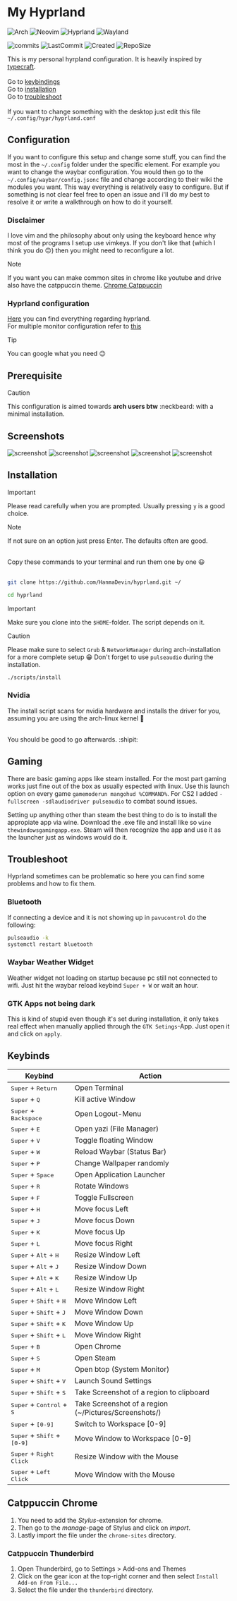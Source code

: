 # My Hyprland

![Arch](https://img.shields.io/badge/Arch-blue?style=for-the-badge&logo=archlinux&logoColor=white)
![Neovim](https://img.shields.io/badge/NeoVim-%2357A143.svg?&style=for-the-badge&logo=neovim&logoColor=white)
![Hyprland](https://img.shields.io/badge/hyprland-blue?style=for-the-badge&logo=hyprland&logoColor=white&logoSize=auto&color=%2358E1FF)
![Wayland](https://img.shields.io/badge/wayland-yellow?style=for-the-badge&logo=wayland&logoColor=white&logoSize=auto&color=%23FFBC00)

![commits](https://img.shields.io/github/commit-activity/t/HanmaDevin/hyprland)
![LastCommit](https://img.shields.io/github/last-commit/HanmaDevin/hyprland)
![Created](https://img.shields.io/github/created-at/HanmaDevin/hyprland)
![RepoSize](https://img.shields.io/github/repo-size/HanmaDevin/hyprland)

This is my personal hyrpland configuration. It is heavily inspired by [typecraft](https://www.youtube.com/@typecraft_dev). <br><br>
Go to [keybindings](#keybinds)<br>
Go to [installation](#installation)<br>
Go to [troubleshoot](#troubleshoot)<br><br>
If you want to change something with the desktop just edit this file `~/.config/hypr/hyprland.conf` <br> 

## Configuration

If you want to configure this setup and change some stuff, you can find the most in the `~/.config` folder under the specific
element. For example you want to change the waybar configuration. You would then 
go to the `~/.config/waybar/config.jsonc` file and change according to their wiki the modules you want. This way everything is 
relatively easy to configure. But if something is not clear feel free to open an issue and i'll do my best to resolve it or
write a walkthrough on how to do it yourself.

### Disclaimer

I love vim and the philosophy about only using the keyboard hence why most of the programs I setup use vimkeys.
If you don't like that (which I think you do :upside_down_face:) then you might need to reconfigure a lot.

> [!NOTE]
> If you want you can make common sites in chrome like youtube and drive also have the catppuccin theme.
> [Chrome Catppuccin](#catppuccin-chrome)

### Hyprland configuration

[Here](https://wiki.hyprland.org/Configuring/) you can find everything regarding hyprland.<br>
For multiple monitor configuration refer to [this](https://wiki.hyprland.org/Configuring/Monitors/)

> [!TIP]
> You can google what you need :wink:

## Prerequisite

> [!CAUTION]
> This configuration is aimed towards __arch users btw__ :neckbeard: with a minimal installation.

## Screenshots

![screenshot](img/2025-02-27-184042_hyprshot.png)
![screenshot](img/2025-03-08-183740_hyprshot.png)
![screenshot](img/2025-03-08-183950_hyprshot.png)
![screenshot](img/2025-03-13-195121_hyprshot.png)
![screenshot](img/2025-03-13-195151_hyprshot.png)

## Installation

> [!IMPORTANT]
> Please read carefully when you are prompted. Usually pressing `y` is a good choice.

> [!NOTE]
> If not sure on an option just press Enter. The defaults often are good.
<br>
Copy these commands to your terminal and run them one by one 😃 <br><br>

```bash
git clone https://github.com/HanmaDevin/hyprland.git ~/
```

```bash
cd hyprland
```

> [!IMPORTANT]
> Make sure you clone into the `$HOME`-folder. The script depends on it.

> [!CAUTION]
> Please make sure to select `Grub` & `NetworkManager` during arch-installation for a more complete setup :grin:
> Don't forget to use `pulseaudio` during the installation.

```bash
./scripts/install
```

### Nvidia

The install script scans for nvidia hardware and installs the driver for you,
assuming you are using the arch-linux kernel :kiss:

<br>
You should be good to go afterwards. :shipit:

## Gaming

There are basic gaming apps like steam installed. For the most part gaming works just fine out of the box
as usually espected with linux. Use this launch option on every game `gamemoderun mangohud %COMMAND%`.
For CS2 I added `-fullscreen -sdlaudiodriver pulseaudio` to combat sound issues.

Setting up anything other than steam the best thing to do is to install the appropiate app via wine.
Download the .exe file and install like so `wine thewindowsgamingapp.exe`. Steam will then recognize the app
and use it as the launcher just as windows would do it.

## Troubleshoot

Hyprland sometimes can be problematic so here you can find some problems and how to fix them.

### Bluetooth

If connecting a device and it is not showing up in `pavucontrol` do the following:

```bash
pulseaudio -k
systemctl restart bluetooth
```

### Waybar Weather Widget

Weather widget not loading on startup because pc still not connected to wifi.
Just hit the waybar reload keybind `Super + W` or wait an hour.

### GTK Apps not being dark

This is kind of stupid even though it's set during installation, it only takes real effect when manually applied
through the `GTK Setings`-App. Just open it and click on `apply`.

## Keybinds

Keybind | Action
--- | --- 
<kbd>Super</kbd> + <kbd>Return</kbd> | Open Terminal
<kbd>Super</kbd> + <kbd>Q</kbd> | Kill active Window
<kbd>Super</kbd> + <kbd>Backspace</kbd> | Open Logout-Menu
<kbd>Super</kbd> + <kbd>E</kbd> | Open yazi (File Manager)
<kbd>Super</kbd> + <kbd>V</kbd> | Toggle floating Window
<kbd>Super</kbd> + <kbd>W</kbd> | Reload Waybar (Status Bar)
<kbd>Super</kbd> + <kbd>P</kbd> | Change Wallpaper randomly
<kbd>Super</kbd> + <kbd>Space</kbd> | Open Application Launcher
<kbd>Super</kbd> + <kbd>R</kbd> | Rotate Windows
<kbd>Super</kbd> + <kbd>F</kbd> | Toggle Fullscreen
<kbd>Super</kbd> + <kbd>H</kbd> | Move focus Left
<kbd>Super</kbd> + <kbd>J</kbd> | Move focus Down
<kbd>Super</kbd> + <kbd>K</kbd> | Move focus Up
<kbd>Super</kbd> + <kbd>L</kbd> | Move focus Right
<kbd>Super</kbd> + <kbd>Alt</kbd> + <kbd>H</kbd>| Resize Window Left
<kbd>Super</kbd> + <kbd>Alt</kbd> + <kbd>J</kbd>| Resize Window Down
<kbd>Super</kbd> + <kbd>Alt</kbd> + <kbd>K</kbd>| Resize Window Up
<kbd>Super</kbd> + <kbd>Alt</kbd> + <kbd>L</kbd>| Resize Window Right
<kbd>Super</kbd> + <kbd>Shift</kbd> + <kbd>H</kbd>| Move Window Left
<kbd>Super</kbd> + <kbd>Shift</kbd> + <kbd>J</kbd>| Move Window Down
<kbd>Super</kbd> + <kbd>Shift</kbd> + <kbd>K</kbd>| Move Window Up
<kbd>Super</kbd> + <kbd>Shift</kbd> + <kbd>L</kbd>| Move Window Right
<kbd>Super</kbd> + <kbd>B</kbd> | Open Chrome
<kbd>Super</kbd> + <kbd>S</kbd> | Open Steam
<kbd>Super</kbd> + <kbd>M</kbd> | Open btop (System Monitor)
<kbd>Super</kbd> + <kbd>Shift</kbd> + <kbd>V</kbd>| Launch Sound Settings
<kbd>Super</kbd> + <kbd>Shift</kbd> + <kbd>S</kbd>| Take Screenshot of a region to clipboard
<kbd>Super</kbd> + <kbd>Control</kbd> + <kbd>S</kbd>| Take Screenshot of a region (~/Pictures/Screenshots/)
<kbd>Super</kbd> + <kbd>[0-9]</kbd> | Switch to Workspace [0-9]
<kbd>Super</kbd> + <kbd>Shift</kbd> + <kbd>[0-9]</kbd> | Move Window to Workspace [0-9]
<kbd>Super</kbd> + <kbd>Right Click</kbd> | Resize Window with the Mouse
<kbd>Super</kbd> + <kbd>Left Click</kbd> | Move Window with the Mouse


## Catppuccin Chrome

1. You need to add the *Stylus*-extension for chrome. 
2. Then go to the *manage*-page of Stylus and click on *import*.
3. Lastly import the file under the `chrome-sites` directory.

### Catppuccin Thunderbird

1. Open Thunderbird, go to Settings > Add-ons and Themes
2. Click on the gear icon at the top-right corner and then select `Install Add-on From File...`
3. Select the file under the `thunderbird` directory.
